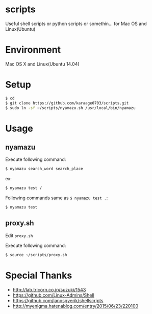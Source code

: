 # scripts
Useful shell scripts or python scripts or somethin... for Mac OS and Linux(Ubuntu)


# Environment
Mac OS X and Linux(Ubuntu 14.04)


# Setup
```sh
$ cd
$ git clone https://github.com/karaage0703/scripts.git
$ sudo ln -sf ~/scripts/nyamazu.sh /usr/local/bin/nyamazu
```

# Usage
## nyamazu
Execute following command:
```sh
$ nyamazu search_word search_place
```

ex:
```sh
$ nyamazu test /
```

Following commands same as `$ nyamazu test .`:
```sh
$ nyamazu test 
```



## proxy.sh
Edit `proxy.sh` 

Execute following command:
```sh
$ source ~/scripts/proxy.sh
```

# Special Thanks
- http://lab.tricorn.co.jp/suzuki/1543
- https://github.com/Linux-Admins/Shell
- https://github.com/janosgyerik/shellscripts
- http://myenigma.hatenablog.com/entry/2015/06/23/220100
